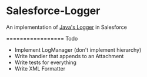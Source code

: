 Salesforce-Logger
=================

An implementation of [Java's Logger](http://docs.oracle.com/javase/6/docs/api/java/util/logging/package-summary.html) in Salesforce

=================
Todo
- Implement LogManager (don't implement hierarchy)
- Write handler that appends to an Attachment
- Write tests for everything
- Write XML Formatter
